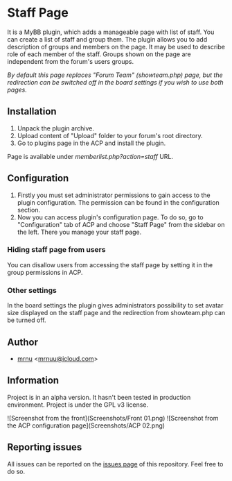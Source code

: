 # Staff Page
It is a MyBB plugin, which adds a manageable page with list of staff. You can create a list of staff and group them. The plugin allows you to add description of groups and members on the page. It may be used to describe role of each member of the staff. Groups shown on the page are independent from the forum's users groups.

*By default this page replaces "Forum Team" (showteam.php) page, but the redirection can be switched off in the board settings if you wish to use both pages.*

## Installation
1. Unpack the plugin archive.
2. Upload content of "Upload" folder to your forum's root directory.
3. Go to plugins page in the ACP and install the plugin.

Page is available under *memberlist.php?action=staff* URL.

## Configuration
1. Firstly you must set administrator permissions to gain access to the plugin configuration. The permission can be found in the configuration section.
2. Now you can access plugin's configuration page. To do so, go to "Configuration" tab of ACP and choose "Staff Page" from the sidebar on the left. There you manage your staff page.

### Hiding staff page from users
You can disallow users from accessing the staff page by setting it in the group permissions in ACP.

### Other settings
In the board settings the plugin gives administrators possibility to set avatar size displayed on the staff page and the redirection from showteam.php can be turned off.

## Author
* [mrnu](http://github.com/mrnu) <<mrnuu@icloud.com>>

## Information
Project is in an alpha version. It hasn't been tested in production environment. Project is under the GPL v3 license.

![Screenshot from the front](Screenshots/Front 01.png)
![Screenshot from the ACP configuration page](Screenshots/ACP 02.png)

## Reporting issues
All issues can be reported on the [issues page](https://github.com/mrnu/staff-page/issues) of this repository. Feel free to do so.
